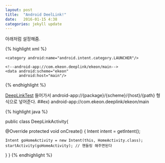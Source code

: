 ```yaml
---
layout: post
title:  "Android DeelLink!"
date:   2016-01-15 4:38
categories: jekyll update
---
```


아래처럼 설정해줌.

{% highlight xml %}
<activity
  android:name=".MainActivty"
  android:screenOrientation="portrait"
  android:label="@string/app_name">

  <intent-filter>
    <action android:name="android.intent.action.MAIN"/>

    <category android:name="android.intent.category.LAUNCHER"/>
  </intent-filter>
</activity>

<activity
    android:name=".DeepLinkActivity"
    android:screenOrientation="portrait"
    android:label="@string/app_name">

  <intent-filter>
    <action android:name="android.intent.action.VIEW"/>
    <category android:name="android.intent.category.DEFAULT"/>
    <category android:name="android.intent.category.BROWSABLE"/>

    <!--android-app://com.ekeon.deeplink/ekeon/main-->
    <data android:scheme="ekeon"
          android:host="main"/>
  </intent-filter>
</activity>
{% endhighlight %}

<a href="https://developers.google.com/app-indexing/android/test?hl=ko">DeepLinkTest</a> 들어가서 android-app://{package}/{scheme}/{host}/{path} 형식으로 넣어준다.
##ex) android-app://com.ekeon.deeplink/ekeon/main

{% highlight java %}

public class DeepLinkActivity{

  @Override
  protected void onCreate() {
    Intent intent = getIntent();

    Intent goHomeActivity = new Intent(this, HomeActivity.class);
    startActivity(goHomeActivity); // 핸들링 해주면된다
  }
}
{% endhighlight %}

